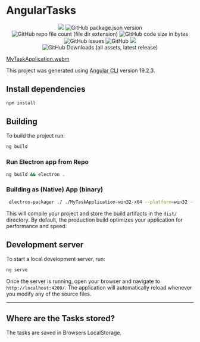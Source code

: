 # AngularTasks


<p align="center" width="100%">
    <img src="https://img.shields.io/badge/Angular-FFD43B?style=for-the-badge&logo=angular&logoColor=darkgreen">
    <img src="https://img.shields.io/github/package-json/v/iptoux/AngularTasks?style=for-the-badge" title="GitHub package.json version">
    <img src="https://img.shields.io/github/directory-file-count/iptoux/AngularTasks?style=for-the-badge" title="GitHub repo file count (file dir extension)">
    <img src="https://img.shields.io/github/languages/code-size/iptoux/AngularTasks?style=for-the-badge" title="GitHub code size in bytes">
    <img src="https://img.shields.io/github/issues/iptoux/AngularTasks?style=for-the-badge" title="GitHub issues">
    <img src="https://img.shields.io/github/license/iptoux/AngularTasks?style=for-the-badge" title="GitHub">
    <img src="https://img.shields.io/github/actions/workflow/status/iptoux/AngularTasks/release.yml?style=for-the-badge">
    <img alt="GitHub Downloads (all assets, latest release)" src="https://img.shields.io/github/downloads/iptoux/AngularTasks/latest/total?style=for-the-badge">
</p>

[MyTaskApplication.webm](https://github.com/user-attachments/assets/e3ea71cf-a482-48d5-8756-41ab02f3bb97)


This project was generated using [Angular CLI](https://github.com/angular/angular-cli) version 19.2.3.

## Install dependencies

```bash
npm install
```

## Building

To build the project run:

```bash
ng build
```

### Run Electron app from Repo

```bash
ng build && electron .
```

### Building as (Native) App (binary)

```bash
 electron-packager ./ ./MyTaskApplication-win32-x64 --platform=win32 --overwrite
```

This will compile your project and store the build artifacts in the `dist/` directory. By default, the production build optimizes your application for performance and speed.

## Development server

To start a local development server, run:

```bash
ng serve
```

Once the server is running, open your browser and navigate to `http://localhost:4200/`. The application will automatically reload whenever you modify any of the source files.

---

## Where are the Tasks stored?

The tasks are saved in Browsers LocalStorage.
